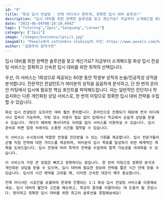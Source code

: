 ```yaml
---
id: "9"
title: "화상 입시 컨설팅 - 언제 어디서나 편하게, 정확한 입시 대비 솔루션!"
description: "입시 대비를 위한 완벽한 솔루션을 찾고 계신가요? 지금부터 소개해드릴 화상 입시 컨설팅 서비스는 정확하고 신속한 입시 대비를 위한 최적의 선택입니다."
date: "2023-06-04T08:18:10.494Z"
tags: ["Tutoring","Ipsi","Sangsang","career"]
category: ["Ipsi"]
image: "/images/business/ipsi/1.jpg"
imageAlt: "Pexels에서 cottonbro studio님의 사진: https://www.pexels.com/ko-kr/photo/4101137/"
author: "실용주의 잡학사전"
---
```



<p className="mb-3 font-light text-gray-500 dark:text-gray-400 first-line:uppercase first-line:tracking-widest first-letter:text-7xl first-letter:font-bold first-letter:text-gray-900 dark:first-letter:text-gray-100 first-letter:mr-3 first-letter:float-left">
    입시 대비를 위한 완벽한 솔루션을 찾고 계신가요? 지금부터 소개해드릴 화상 입시 컨설팅 서비스는 정확하고 신속한 입시 대비를 위한 최적의 선택입니다.
</p>
<div className="font-light text-gray-500 dark:text-gray-400">
    우선, 이 서비스는 1회성으로 제공되는 60분 동안 학생부 성적과 논술/전공적성 성적을 분석합니다. 전문적인 컨설턴트가 여러분의 성적을 꼼꼼하게 분석하고, 단 한 번의 온라인 미팅에서 입시에 필요한 핵심 포인트를 파악해드립니다. 이는 일반적인 진단지나 학습지와는 다른 개인화된 상담 서비스로, 한 번의 미팅으로 정확한 입시 대비 전략을 수립할 수 있습니다.

    화상 입시 컨설팅은 오프라인 대비 훨씬 편리합니다. 온라인으로 진행되기 때문에 전국 어디에서나 접속이 가능하며, 미팅 장소 이동이 필요 없이 집에서나 학교에서 손쉽게 상담을 받을 수 있습니다. 게다가 해외에 계시더라도 어려움 없이 서비스를 이용하실 수 있습니다. 입시 준비로 바쁜 일정 속에서도 소중한 시간을 절약할 수 있습니다.

    이 서비스는 수시정시에 적합한 전형을 진단받을 수 있는 기회를 제공합니다. 입시 전문가들이 군별 지원 전략에 대한 가이드를 제공하며, 여러분의 입시 목표를 달성하기 위한 체계적인 계획을 도와드립니다. 입시 전형에 따라 최적의 전략을 수립하여 합격 가능성을 극대화할 수 있습니다.

    이 서비스의 가장 큰 장점은 빠르고 정확하다는 점입니다. 한 번의 미팅으로 정확한 분석과 개인화된 상담을 받을 수 있으며, 입시 대비에 필요한 정보와 전략을 짧은 시간 안에 얻을 수 있습니다. 입시의 시간 제약을 고려할 때, 이러한 신속한 대응이 매우 중요합니다.

    언제 어디서든 시공간을 초월하여 한큐에 진행되는 1:1 화상 입시 컨설팅 서비스를 이용해보세요. 입시 대비의 불안과 고민을 해소하고, 최상의 결과를 이끌어내는 데 도움이 될 것입니다. 편리하고 정확한 입시 대비를 위한 최고의 솔루션을 경험해보세요!
</div>